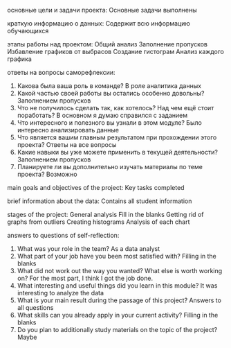 основные цели и задачи проекта:
Основные задачи выполнены

краткую информацию о данных:
Содержит всю информацию обучающихся

этапы работы над проектом:
Общий анализ
Заполнение пропусков
Избавление графиков от выбрасов
Создание гистограм
Анализ каждого графика

ответы на вопросы саморефлексии:

1. Какова была ваша роль в команде?
В роле аналитика данных
2. Какой частью своей работы вы остались особенно довольны?
Заполнением пропусков
3. Что не получилось сделать так, как хотелось? Над чем ещё стоит поработать?
В основном я думаю справился с заданием
4. Что интересного и полезного вы узнали в этом модуле?
Было интересно анализировать данные
5. Что является вашим главным результатом при прохождении этого проекта?
Ответы на все вопросы
6. Какие навыки вы уже можете применить в текущей деятельности?
Заполнением пропусков
7. Планируете ли вы дополнительно изучать материалы по теме проекта?
Возможно

main goals and objectives of the project:
Key tasks completed

brief information about the data:
Contains all student information

stages of the project:
General analysis
Fill in the blanks
Getting rid of graphs from outliers
Creating histograms
Analysis of each chart

answers to questions of self-reflection:

1. What was your role in the team?
As a data analyst
2. What part of your job have you been most satisfied with?
Filling in the blanks
3. What did not work out the way you wanted? What else is worth working on?
For the most part, I think I got the job done.
4. What interesting and useful things did you learn in this module?
It was interesting to analyze the data
5. What is your main result during the passage of this project?
Answers to all questions
6. What skills can you already apply in your current activity?
Filling in the blanks
7. Do you plan to additionally study materials on the topic of the project?
Maybe
